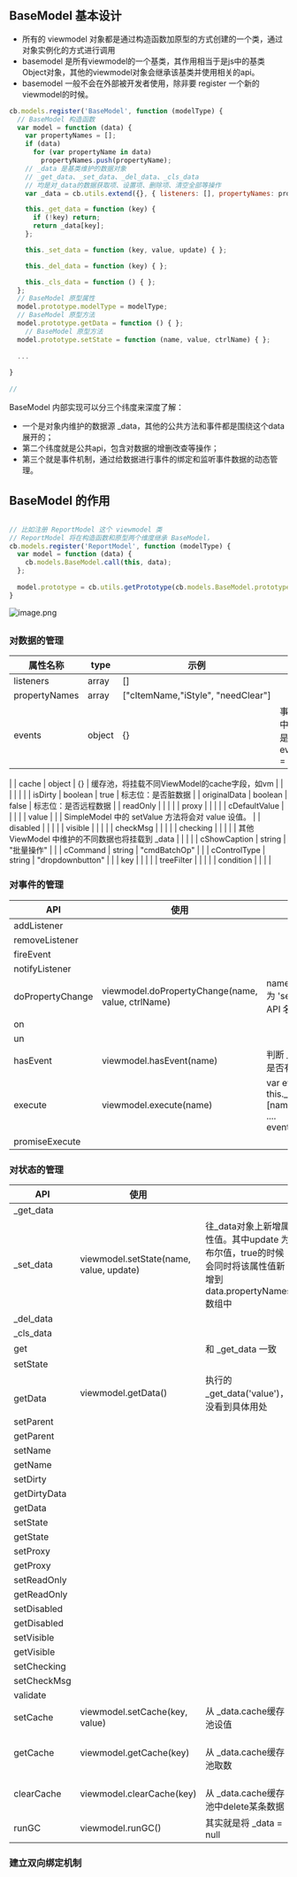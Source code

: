 <a name="jmuLV"></a>
## 
<a name="22bV8"></a>
## BaseModel 基本设计

- 所有的 viewmodel 对象都是通过构造函数加原型的方式创建的一个类，通过对象实例化的方式进行调用
- basemodel 是所有viewmodel的一个基类，其作用相当于是js中的基类Object对象，其他的viewmodel对象会继承该基类并使用相关的api。
- basemodel 一般不会在外部被开发者使用，除非要 register 一个新的 viewmodel的时候。

```javascript
cb.models.register('BaseModel', function (modelType) {
  // BaseModel 构造函数
  var model = function (data) {
    var propertyNames = [];
    if (data)
      for (var propertyName in data)
        propertyNames.push(propertyName);
    // _data 是基类维护的数据对象
    // _get_data、_set_data、_del_data、_cls_data
    // 均是对_data的数据获取项、设置项、删除项、清空全部等操作
    var _data = cb.utils.extend({}, { listeners: [], propertyNames: propertyNames, events: {}, cache: {} }, data);

    this._get_data = function (key) {
      if (!key) return;
      return _data[key];
    };

    this._set_data = function (key, value, update) { };

    this._del_data = function (key) { };

    this._cls_data = function () { };
  };
  // BaseModel 原型属性
  model.prototype.modelType = modelType;
  // BaseModel 原型方法
  model.prototype.getData = function () { };
	// BaseModel 原型方法
  model.prototype.setState = function (name, value, ctrlName) { };
  
  ...
  
}
  
// 
```

BaseModel 内部实现可以分三个纬度来深度了解：

- 一个是对象内维护的数据源 _data，其他的公共方法和事件都是围绕这个data展开的；
- 第二个纬度就是公共api，包含对数据的增删改查等操作；
- 第三个就是事件机制，通过给数据进行事件的绑定和监听事件数据的动态管理。

<a name="I1b4x"></a>
## BaseModel 的作用

```javascript

// 比如注册 ReportModel 这个 viewmodel 类
// ReportModel 将在构造函数和原型两个维度继承 BaseModel，
cb.models.register('ReportModel', function (modelType) {
  var model = function (data) {
    cb.models.BaseModel.call(this, data);
  };
  
  model.prototype = cb.utils.getPrototype(cb.models.BaseModel.prototype);
}
```

![image.png](http://design.yonyoucloud.com/static/yuque/0/2019/png/85184/1557283307991-e20d71e7-fcc9-4102-803c-b9a35ae4e8f8.png#align=left&display=inline&height=1228&name=image.png&originHeight=2456&originWidth=2512&size=1841829&status=done&width=1256)
<a name="tIa1B"></a>
## 
<a name="9bnwY"></a>
### 对数据的管理


| 属性名称 | type | 示例 | 说明 |
| --- | --- | --- | --- |
| listeners | array | [] |  |
| propertyNames | array | ["cItemName,"iStyle", "needClear"] |  |
| events | object | {} | 事件队列，其中每个key都是数组。<br />events[name] = []

 |
| cache | object | {} | 缓存池，将挂载不同ViewModel的cache字段，如vm |
|  |  |  |  |
| isDirty | boolean | true | 标志位：是否脏数据 |
| originalData | boolean | false | 标志位：是否远程数据 |
| readOnly |  |  |  |
| proxy |  |  |  |
| cDefaultValue |  |  |  |
| value |  |  | SimpleModel 中的 setValue 方法将会对 value 设值。 |
| disabled |  |  |  |
| visible |  |  |  |
| checkMsg |  |  |  |
| checking |  |  |  |
| 其他 ViewModel 中维护的不同数据也将挂载到 _data |  |  |  |
| cShowCaption | string | "批量操作" |  |
| cCommand | string | "cmdBatchOp" |  |
| cControlType | string | "dropdownbutton" |  |
| key |  |  |  |
| treeFilter |  |  |  |
| condition |  |  |  |




<a name="9VcBv"></a>
### 对事件的管理


| API | 使用 |  |
| --- | --- | --- |
| addListener |  |  |
| removeListener |  |  |
| fireEvent |  |  |
| notifyListener |  |  |
| doPropertyChange | viewmodel.doPropertyChange(name, value, ctrlName) | name 为 'setDisabled'、"setState"等 API 名称， |
| on |  |  |
| un |  |  |
| hasEvent | viewmodel.hasEvent(name) | 判断 _data.events 事件队列中是否有某个事件 |
| execute | viewmodel.execute(name) | var events = this._get_data('events')[name];<br />....<br />    events.forEach() |
| promiseExecute |  |  |


<a name="ERYrQ"></a>
### 对状态的管理



| API | 使用 |  |
| --- | --- | --- |
| _get_data |  |  |
| _set_data | viewmodel.setState(name, value, update) | 往_data对象上新增属性值。其中update 为布尔值，true的时候会同时将该属性值新增到data.propertyNames 数组中 |
| _del_data |  |  |
| _cls_data |  |  |
| get |  | 和 _get_data 一致 |
| setState |  |  |
| <br />getData<br /> | viewmodel.getData() | 执行的_get_data('value')，没看到具体用处 |
| setParent |  |  |
| getParent |  |  |
| setName |  |  |
| getName |  |  |
| setDirty |  |  |
| getDirtyData |  |  |
| getData |  |  |
| setState |  |  |
| getState |  |  |
| setProxy |  |  |
| getProxy |  |  |
| setReadOnly |  |  |
| getReadOnly |  |  |
| setDisabled |  |  |
| getDisabled |  |  |
| setVisible |  |  |
| getVisible |  |  |
| setChecking |  |  |
| setCheckMsg |  |  |
| validate |  |  |
| setCache | viewmodel.setCache(key, value) | 从 _data.cache缓存池设值<br /> |
| getCache | viewmodel.getCache(key) | <br />从 _data.cache缓存池取数<br /> |
| clearCache | viewmodel.clearCache(key) | <br />从 _data.cache缓存池中delete某条数据<br /> |
| runGC | viewmodel.runGC() | 其实就是将 _data = null |


<a name="9w84l"></a>
### 建立双向绑定机制


<a name="8DjIe"></a>
##